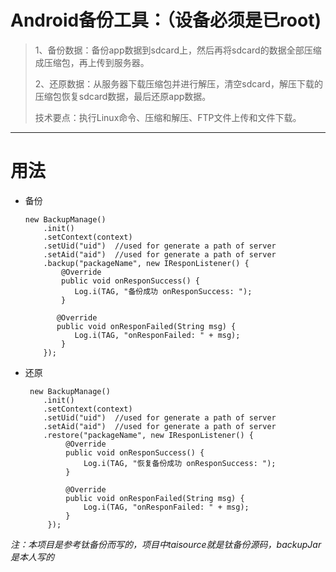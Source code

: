 # Android备份工具：（设备必须是已root)
> 1、备份数据：备份app数据到sdcard上，然后再将sdcard的数据全部压缩成压缩包，再上传到服务器。
>
> 2、还原数据：从服务器下载压缩包并进行解压，清空sdcard，解压下载的压缩包恢复sdcard数据，最后还原app数据。
>
> 技术要点：执行Linux命令、压缩和解压、FTP文件上传和文件下载。
 
---
# 用法
* 备份

      new BackupManage()
          .init()
          .setContext(context)
          .setUid("uid")  //used for generate a path of server
          .setAid("aid")  //used for generate a path of server
          .backup("packageName", new IResponListener() {
              @Override
              public void onResponSuccess() {
                 Log.i(TAG, "备份成功 onResponSuccess: ");
              }

             @Override
             public void onResponFailed(String msg) {
                 Log.i(TAG, "onResponFailed: " + msg);
              }
          });

* 还原   

       new BackupManage()
          .init()
          .setContext(context)
          .setUid("uid")  //used for generate a path of server
          .setAid("aid")  //used for generate a path of server
          .restore("packageName", new IResponListener() {
               @Override
               public void onResponSuccess() {
                   Log.i(TAG, "恢复备份成功 onResponSuccess: ");
               }

               @Override
               public void onResponFailed(String msg) {
                   Log.i(TAG, "onResponFailed: " + msg);
               }
           });

*注：本项目是参考钛备份而写的，项目中taisource就是钛备份源码，backupJar是本人写的*
